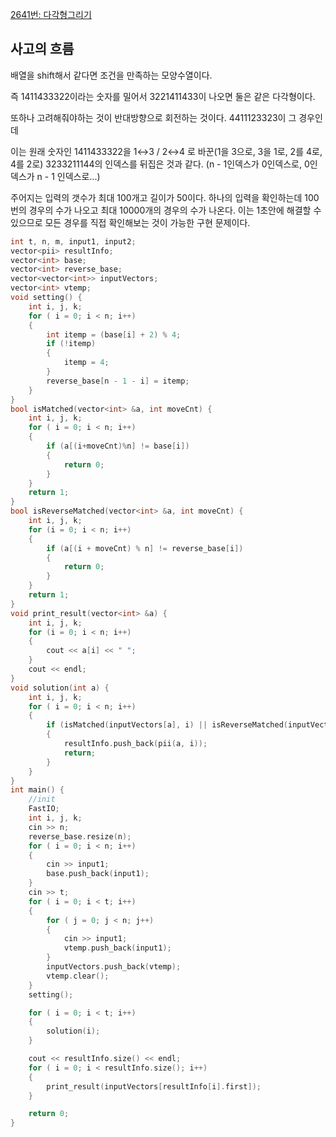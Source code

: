 [2641번: 다각형그리기](https://www.acmicpc.net/problem/2641)

## 사고의 흐름

배열을 shift해서 같다면 조건을 만족하는 모양수열이다.

즉 1411433322이라는 숫자를 밀어서 3221411433이 나오면 둘은 같은 다각형이다.

또하나 고려해줘야하는 것이 반대방향으로 회전하는 것이다. 4411123323이 그 경우인데

이는 원래 숫자인 1411433322을 1↔3 / 2↔4 로 바꾼(1을 3으로, 3을 1로, 2를 4로, 4를 2로) 3233211144의 인덱스를 뒤집은 것과 같다. (n - 1인덱스가 0인덱스로, 0인덱스가 n - 1 인덱스로...)

주어지는 입력의 갯수가 최대 100개고 길이가 50이다. 하나의 입력을 확인하는데 100번의 경우의 수가 나오고 최대 10000개의 경우의 수가 나온다. 이는 1초안에 해결할 수 있으므로 모든 경우를 직접 확인해보는 것이 가능한 구현 문제이다.

```cpp
int t, n, m, input1, input2;
vector<pii> resultInfo;
vector<int> base;
vector<int> reverse_base;
vector<vector<int>> inputVectors;
vector<int> vtemp;
void setting() {
	int i, j, k;
	for ( i = 0; i < n; i++)
	{
		int itemp = (base[i] + 2) % 4;
		if (!itemp)
		{
			itemp = 4;
		}
		reverse_base[n - 1 - i] = itemp;
	}
}
bool isMatched(vector<int> &a, int moveCnt) {
	int i, j, k;
	for ( i = 0; i < n; i++)
	{
		if (a[(i+moveCnt)%n] != base[i])
		{
			return 0;
		}
	}
	return 1;
}
bool isReverseMatched(vector<int> &a, int moveCnt) {
	int i, j, k;
	for (i = 0; i < n; i++)
	{
		if (a[(i + moveCnt) % n] != reverse_base[i])
		{
			return 0;
		}
	}
	return 1;
}
void print_result(vector<int> &a) {
	int i, j, k;
	for (i = 0; i < n; i++)
	{
		cout << a[i] << " ";
	}
	cout << endl;
}
void solution(int a) {
	int i, j, k;
	for ( i = 0; i < n; i++)
	{
		if (isMatched(inputVectors[a], i) || isReverseMatched(inputVectors[a], i))
		{
			resultInfo.push_back(pii(a, i));
			return;
		}
	}
}
int main() {
	//init
	FastIO;
	int i, j, k;
	cin >> n;
	reverse_base.resize(n);
	for ( i = 0; i < n; i++)
	{
		cin >> input1;
		base.push_back(input1);
	}
	cin >> t;
	for ( i = 0; i < t; i++)
	{
		for ( j = 0; j < n; j++)
		{
			cin >> input1;
			vtemp.push_back(input1);
		}
		inputVectors.push_back(vtemp);
		vtemp.clear();
	}
	setting();

	for ( i = 0; i < t; i++)
	{
		solution(i);
	}

	cout << resultInfo.size() << endl;
	for ( i = 0; i < resultInfo.size(); i++)
	{
		print_result(inputVectors[resultInfo[i].first]);
	}

	return 0;
}
```
